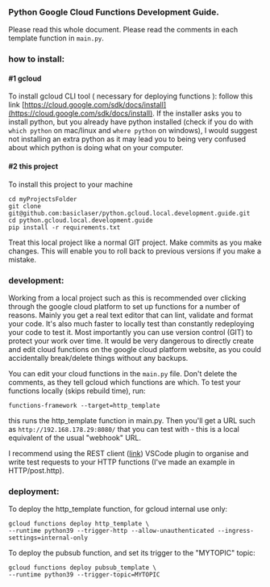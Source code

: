 ### Python Google Cloud Functions Development Guide.

Please read this whole document. Please read the comments in each template function in `main.py`.

### how to install:

#### #1 gcloud

To install gcloud CLI tool ( necessary for deploying functions ):
follow this link [https://cloud.google.com/sdk/docs/install](https://cloud.google.com/sdk/docs/install).
If the installer asks you to install python, but you already have python installed
(check if you do with `which python` on mac/linux and `where python` on windows), I would suggest
not installing an extra python as it may lead you to being very confused about which python is doing what on your computer.

#### #2 this project

To install this project to your machine

```
cd myProjectsFolder
git clone git@github.com:basiclaser/python.gcloud.local.development.guide.git
cd python.gcloud.local.development.guide
pip install -r requirements.txt
```

Treat this local project like a normal GIT project. Make commits as you make changes. This will enable you to roll back to previous versions if you make a mistake.

### development:

Working from a local project such as this is recommended over clicking through the google cloud platform to set up functions for a number of reasons. Mainly you get a real text editor that can lint, validate and format your code. It's also much faster to locally test than constantly redeploying your code to test it. Most importantly you can use version control (GIT) to protect your work over time. It would be very dangerous to directly create and edit cloud functions on the google cloud platform website, as you could accidentally break/delete things without any backups.

You can edit your cloud functions in the `main.py` file. Don't delete the comments, as they tell gcloud which functions are which. To test your functions locally (skips rebuild time), run:

```
functions-framework --target=http_template
```

this runs the http_template function in main.py. Then you'll get a URL such as `http://192.168.178.29:8080/` that you can test with - this is a local equivalent of the usual "webhook" URL.

I recommend using the REST client ([link](https://github.com/Huachao/vscode-restclient)) VSCode plugin to organise and write test requests to your HTTP functions (I've made an example in HTTP/post.http).

### deployment:

To deploy the http_template function, for gcloud internal use only:

```
gcloud functions deploy http_template \
--runtime python39 --trigger-http --allow-unauthenticated --ingress-settings=internal-only
```

To deploy the pubsub function, and set its trigger to the "MYTOPIC" topic:

```
gcloud functions deploy pubsub_template \
--runtime python39 --trigger-topic=MYTOPIC
```
